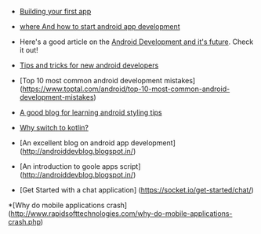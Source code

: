 * [Building your first app](https://developer.android.com/training/basics/firstapp/index.html)


* [where And how to start android app development](https://android-developers.googleblog.com/)

* Here's a good article on the [Android Development and it's future](https://medium.com/@jatinkirankalpanajharaj/android-development-and-its-scope-in-india-36ef2bd12b3).
 Check it out!

* [Tips and tricks for new android developers](http://www.androidauthority.com/tips-tricks-new-android-app-developers-336322/)

* [Top 10 most common android development mistakes] (https://www.toptal.com/android/top-10-most-common-android-development-mistakes)

* [A good blog for learning android styling tips](https://blog.stylingandroid.com/)

* [Why switch to kotlin?](https://www.javacodegeeks.com/2016/05/kotlin-java-developers-10-features-will-love-kotlin.html)

* [An excellent blog on android app development] (http://androiddevblog.blogspot.in/)

* [An introduction to goole apps script] (http://androiddevblog.blogspot.in/)

* [Get Started with a chat application] (https://socket.io/get-started/chat/)

*[Why do mobile applications crash] (http://www.rapidsofttechnologies.com/why-do-mobile-applications-crash.php)
